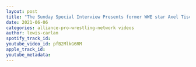 ```yaml
---
layout: post
title: "The Sunday Special Interview Presents former WWE star Axel Tischer FKA Alexander Wolfe"
date: 2021-06-06
categories: alliance-pro-wrestling-network videos
author: lewis-carlan
spotify_track_id: 
youtube_video_id: pfB2MlkG6RM
apple_track_id: 
youtube_metadata: 
---
```

